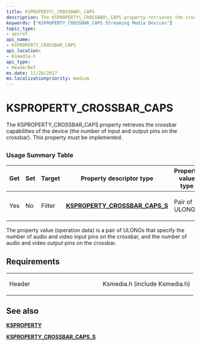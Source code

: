 ```yaml
---
title: KSPROPERTY\_CROSSBAR\_CAPS
description: The KSPROPERTY\_CROSSBAR\_CAPS property retrieves the crossbar capabilities of the device (the number of input and output pins on the crossbar). This property must be implemented.
keywords: ["KSPROPERTY_CROSSBAR_CAPS Streaming Media Devices"]
topic_type:
- apiref
api_name:
- KSPROPERTY_CROSSBAR_CAPS
api_location:
- Ksmedia.h
api_type:
- HeaderDef
ms.date: 11/28/2017
ms.localizationpriority: medium
---
```


# KSPROPERTY\_CROSSBAR\_CAPS


The KSPROPERTY\_CROSSBAR\_CAPS property retrieves the crossbar capabilities of the device (the number of input and output pins on the crossbar). This property must be implemented.

## <span id="ddk_ksproperty_crossbar_caps_ks"></span><span id="DDK_KSPROPERTY_CROSSBAR_CAPS_KS"></span>


### Usage Summary Table

<table>
<colgroup>
<col width="20%" />
<col width="20%" />
<col width="20%" />
<col width="20%" />
<col width="20%" />
</colgroup>
<thead>
<tr class="header">
<th>Get</th>
<th>Set</th>
<th>Target</th>
<th>Property descriptor type</th>
<th>Property value type</th>
</tr>
</thead>
<tbody>
<tr class="odd">
<td><p>Yes</p></td>
<td><p>No</p></td>
<td><p>Filter</p></td>
<td><p><a href="/windows-hardware/drivers/ddi/ksmedia/ns-ksmedia-ksproperty_crossbar_caps_s" data-raw-source="[&lt;strong&gt;KSPROPERTY_CROSSBAR_CAPS_S&lt;/strong&gt;](/windows-hardware/drivers/ddi/ksmedia/ns-ksmedia-ksproperty_crossbar_caps_s)"><strong>KSPROPERTY_CROSSBAR_CAPS_S</strong></a></p></td>
<td><p>Pair of ULONGs</p></td>
</tr>
</tbody>
</table>

 

The property value (operation data) is a pair of ULONGs that specify the number of audio and video input pins on the crossbar, and the number of audio and video output pins on the crossbar.

## Requirements

<table>
<colgroup>
<col width="50%" />
<col width="50%" />
</colgroup>
<tbody>
<tr class="odd">
<td><p>Header</p></td>
<td>Ksmedia.h (include Ksmedia.h)</td>
</tr>
</tbody>
</table>

## See also


[**KSPROPERTY**](/windows-hardware/drivers/ddi/ks/ns-ks-ksidentifier)

[**KSPROPERTY\_CROSSBAR\_CAPS\_S**](/windows-hardware/drivers/ddi/ksmedia/ns-ksmedia-ksproperty_crossbar_caps_s)

